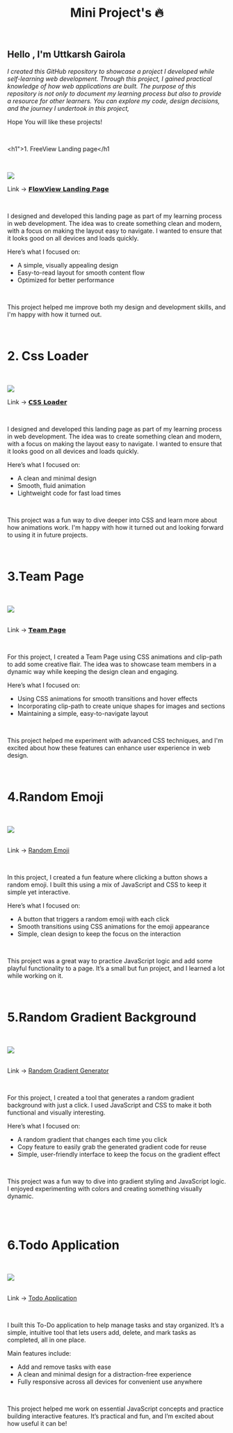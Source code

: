 <h1 align="center" > Mini Project's  🔥</h1>

<br>

<h2 > Hello , I'm Uttkarsh Gairola</h2>

_I created this GitHub repository to showcase a project I developed while self-learning web development. Through this project, I gained practical knowledge of how web applications are built. The purpose of this repository is not only to document my learning process but also to provide a resource for other learners. You can explore my code, design decisions, and the journey I undertook in this project,_
<br>

Hope You will like these projects!

<br>

<h1">1. FreeView Landing page</h1

<br>

<img src="https://github.com/user-attachments/assets/9b70311b-b752-4544-8995-b915eb085764" ></img>
<br>

<p> Link -> <a href="https://projectfreeview.netlify.app/" target="_blank" >𝗙𝗹𝗼𝘄𝗩𝗶𝗲𝘄 𝗟𝗮𝗻𝗱𝗶𝗻𝗴 𝗣𝗮𝗴𝗲</a> </p>
<br>

<p>I designed and developed this landing page as part of my learning process in web development. The idea was to create something clean and modern, with a focus on making the layout easy to navigate. I wanted to ensure that it looks good on all devices and loads quickly.</p>

<p >Here’s what I focused on:
</p>
<ul>
<li>A simple, visually appealing design</li>
<li>Easy-to-read layout for smooth content flow</li>
<li>Optimized for better performance</li>
</ul>
<br>
<p>This project helped me improve both my design and development skills, and I'm happy with how it turned out.</p>

<br>

<h1>2. Css Loader</h1>

<br>

<img src="https://github.com/user-attachments/assets/a1e9009b-6b8c-4ca0-a1c8-ea8a64bba317" ></img>
<br>

<p> Link -> <a href="https://cssloadingbar.netlify.app/" target="_blank" >𝗖𝗦𝗦 𝗟𝗼𝗮𝗱𝗲𝗿</a> </p>
<br>

<p>I designed and developed this landing page as part of my learning process in web development. The idea was to create something clean and modern, with a focus on making the layout easy to navigate. I wanted to ensure that it looks good on all devices and loads quickly.</p>

<p>Here’s what I focused on:
</p>
<ul>
<li>A clean and minimal design</li>
<li>Smooth, fluid animation</li>
<li>Lightweight code for fast load times</li>
</ul>
<br>
<p>This project was a fun way to dive deeper into CSS and learn more about how animations work. I'm happy with how it turned out and looking forward to using it in future projects.</p>

<br>

<h1>3.Team Page</h1>

<br>

<img src="https://github.com/user-attachments/assets/3cbf20f1-512d-4044-a5eb-8c0f3be46aca" ></img>
<br>
<br>

<p> Link -> <a href="https://teampageproject.netlify.app/" target="_blank" >𝗧𝗲𝗮𝗺 𝗣𝗮𝗴𝗲</a> </p>

<br>

<p>For this project, I created a Team Page using CSS animations and clip-path to add some creative flair. The idea was to showcase team members in a dynamic way while keeping the design clean and engaging.</p>

<p >Here’s what I focused on:
</p>
<ul>
<li>Using CSS animations for smooth transitions and hover effects</li>
<li>Incorporating clip-path to create unique shapes for images and sections</li>
<li>Maintaining a simple, easy-to-navigate layout</li>
</ul>

<br>

<p>This project helped me experiment with advanced CSS techniques, and I'm excited about how these features can enhance user experience in web design.
</p>

<br>

<h1>4.Random Emoji</h1>

<br>

<img src="https://github.com/user-attachments/assets/22e696f1-cfa4-484e-b28e-8c805c8865b8" ></img>
<br>
<br>

<p> Link -> <a href="https://projectrandom-emoji.netlify.app/" target="_blank" >Random Emoji</a> </p>

<br>

<p>In this project, I created a fun feature where clicking a button shows a random emoji. I built this using a mix of JavaScript and CSS to keep it simple yet interactive.</p>

<p >Here’s what I focused on:
</p>
<ul>
<li>A button that triggers a random emoji with each click</li>
<li>Smooth transitions using CSS animations for the emoji appearance</li>
<li>Simple, clean design to keep the focus on the interaction</li>
</ul>

<br>

<p>This project was a great way to practice JavaScript logic and add some playful functionality to a page. It’s a small but fun project, and I learned a lot while working on it.

</p>

<br>

<h1>5.Random Gradient Background</h1>

<br>

<img src="https://github.com/user-attachments/assets/11072be1-ea62-4b9f-83f8-6b1138fb1559" ></img>
<br>
<br>

<p> Link -> <a href="https://projectrandomgradientgenerator.netlify.app/" target="_blank" >Random Gradient Generator</a> </p>

<br>

<p>For this project, I created a tool that generates a random gradient background with just a click. I used JavaScript and CSS to make it both functional and visually interesting.</p>

<p >Here’s what I focused on:
</p>
<ul>
<li>A random gradient that changes each time you click</li>
<li>Copy feature to easily grab the generated gradient code for reuse</li>
<li>Simple, user-friendly interface to keep the focus on the gradient effect</li>
</ul>

<br>

<p>This project was a fun way to dive into gradient styling and JavaScript logic. I enjoyed experimenting with colors and creating something visually dynamic.</p>

<br>

<br>

<h1>6.Todo Application</h1>

<br>

<img src="https://github.com/user-attachments/assets/5a01c6c8-5419-47b2-a8a4-a1810052a4ab" ></img>
<br>
<br>

<p> Link -> <a href="https://todo-project-application.netlify.app/" target="_blank" >Todo Application</a> </p>

<br>

<p>I built this To-Do application to help manage tasks and stay organized. It’s a simple, intuitive tool that lets users add, delete, and mark tasks as completed, all in one place.</p>

<p >Main features include:
</p>
<ul>
<li>Add and remove tasks with ease</li>
<li>A clean and minimal design for a distraction-free experience</li>
<li>Fully responsive across all devices for convenient use anywhere</li>
</ul>

<br>

<p>This project helped me work on essential JavaScript concepts and practice building interactive features. It’s practical and fun, and I’m excited about how useful it can be!</p>

<br>
